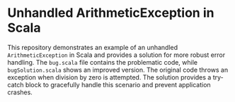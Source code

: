 # Unhandled ArithmeticException in Scala
This repository demonstrates an example of an unhandled `ArithmeticException` in Scala and provides a solution for more robust error handling.  The `bug.scala` file contains the problematic code, while `bugSolution.scala` shows an improved version.  The original code throws an exception when division by zero is attempted. The solution provides a try-catch block to gracefully handle this scenario and prevent application crashes.